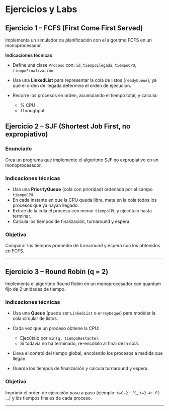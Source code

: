 # Ejercicios y Labs

## Ejercicio 1 – FCFS (First Come First Served)

Implementa un simulador de planificación con el algoritmo FCFS en un monoprocesador.

  **Indicaciones técnicas**

* Define una clase `Proceso` con: `id`, `tiempoLlegada`, `tiempoCPU`, `tiempoFinalizacion`.
* Usa una **LinkedList** para representar la cola de listos (`readyQueue`), ya que el orden de llegada determina el orden de ejecución.
* Recorre los procesos en orden, acumulando el tiempo total, y calcula:

  * % CPU
  * Throughput



## Ejercicio 2 – SJF (Shortest Job First, no expropiativo)

### **Enunciado**
Crea un programa que implemente el algoritmo SJF no expropiativo en un monoprocesador.

### **Indicaciones técnicas**

* Usa una **PriorityQueue** (cola con prioridad) ordenada por el campo `tiempoCPU`.
* En cada instante en que la CPU queda libre, mete en la cola todos los procesos que ya hayan llegado.
* Extrae de la cola el proceso con menor `tiempoCPU` y ejecútalo hasta terminar.
* Calcula los tiempos de finalización, turnaround y espera.

### **Objetivo**
Comparar los tiempos promedio de turnaround y espera con los obtenidos en FCFS.

---

## Ejercicio 3 – Round Robin (q = 2)


Implementa el algoritmo Round Robin en un monoprocesador con quantum fijo de 2 unidades de tiempo.

### **Indicaciones técnicas**

* Usa una **Queue** (puede ser `LinkedList` o `ArrayDeque`) para modelar la cola circular de listos.
* Cada vez que un proceso obtiene la CPU:

  * Ejecútalo por `min(q, tiempoRestante)`.
  * Si todavía no ha terminado, re-encólalo al final de la cola.
* Lleva el control del tiempo global, encolando los procesos a medida que llegan.
* Guarda los tiempos de finalización y calcula turnaround y espera.

### **Objetivo**
Imprimir el orden de ejecución paso a paso (ejemplo: `t=0-2: P1`, `t=2-4: P2` …) y los tiempos finales de cada proceso.

---

